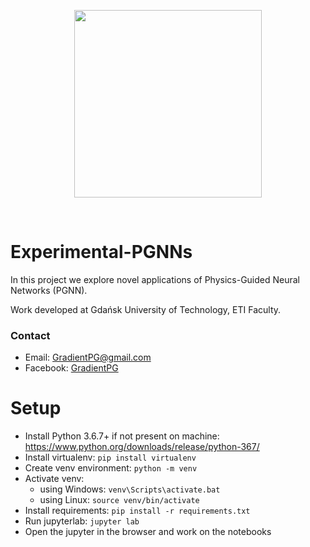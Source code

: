<p align="center"><img src="https://www.sbcar.eu/wp-content/uploads/2018/05/Gdansk-University-of-Technology-loggo.png" width="300" align="middle"></p>

<br>

# Experimental-PGNNs
In this project we explore novel applications of Physics-Guided Neural Networks (PGNN).

Work developed at Gdańsk University of Technology, ETI Faculty.

### Contact
* Email: GradientPG@gmail.com
* Facebook: [GradientPG](https://www.facebook.com/GradientPG/)

# Setup
* Install Python 3.6.7+ if not present on machine: https://www.python.org/downloads/release/python-367/
* Install virtualenv: `pip install virtualenv`
* Create venv environment: `python -m venv`
* Activate venv: 
    - using Windows: `venv\Scripts\activate.bat`
    - using Linux: `source venv/bin/activate`
* Install requirements: `pip install -r requirements.txt`
* Run jupyterlab: `jupyter lab`
* Open the jupyter in the browser and work on the notebooks



